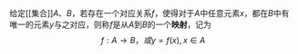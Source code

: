 给定[[集合]]$A$、$B$，若存在一个对应关系$f$，使得对于$A$中任意元素$x$，都在$B$中有唯一的元素$y$与之对应，则称$f$是从$A$到$B$的一个**映射**，记为
$$f:A\to B，或y=f(x),x\in A$$